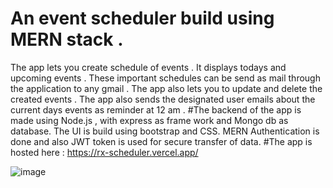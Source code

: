 # An event scheduler build using MERN stack . 
The app lets you create schedule of events . It displays todays and upcoming events . These important schedules can be send as mail through the application to any gmail . The app also lets you to update and delete the created events . The app also sends the designated user emails about the current days events as reminder at 12 am . 
#The backend of the app is made using Node.js , with express as frame work and Mongo db as database. The UI is build using bootstrap and CSS. MERN Authentication is done and also JWT token is used for secure transfer of data.
#The app is hosted here : https://rx-scheduler.vercel.app/

![image](https://user-images.githubusercontent.com/84636207/194614081-b43aebc3-3cbc-46cb-83dd-12661a47a8f9.png)
